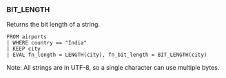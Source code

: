 <!--
This is generated by ESQL’s AbstractFunctionTestCase. Do no edit it. See ../README.md for how to regenerate it.
-->

### BIT_LENGTH
Returns the bit length of a string.

```esql
FROM airports
| WHERE country == "India"
| KEEP city
| EVAL fn_length = LENGTH(city), fn_bit_length = BIT_LENGTH(city)
```
Note: All strings are in UTF-8, so a single character can use multiple bytes.
